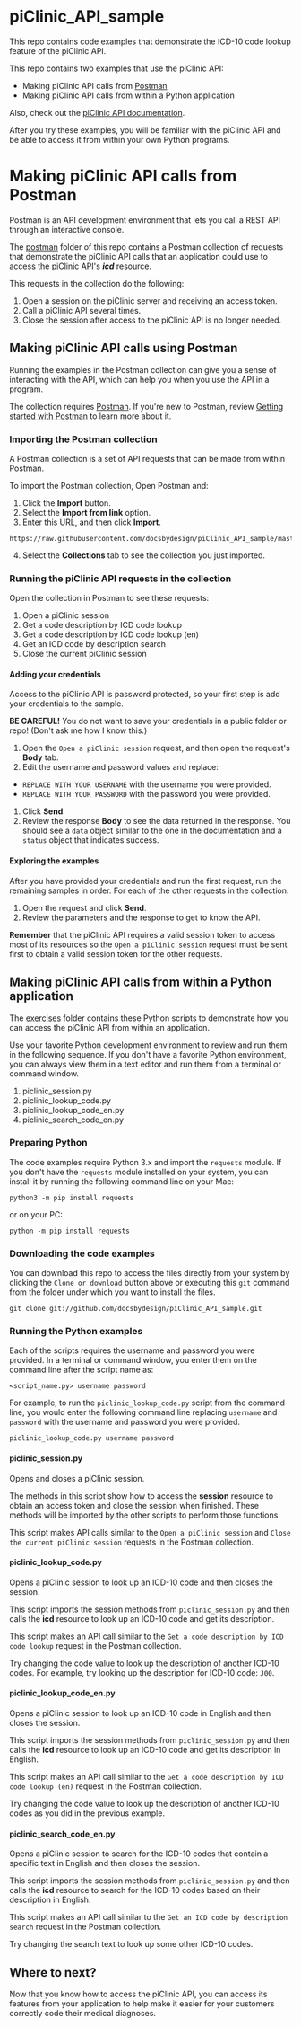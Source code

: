 # piClinic_API_sample
This repo contains code examples that demonstrate the ICD-10 code lookup feature of the piClinic API.

This repo contains two examples that use the piClinic API:
* Making piClinic API calls from [Postman](https://www.getpostman.com/)
* Making piClinic API calls from within a Python application

Also, check out the [piClinic API documentation](https://piclinic.org/api).

After you try these examples, you will be familiar with the piClinic API and be able to access it from within your own Python programs.

# Making piClinic API calls from Postman

Postman is an API development environment that lets you call a REST API through an interactive console.

The [postman](https://github.com/docsbydesign/piClinic_API_sample/tree/master/postman) folder of this
repo contains a Postman collection of requests that demonstrate the
piClinic API calls that an application could use to access the piClinic API's _**icd**_ resource.

This requests in the collection do the following:
1. Open a session on the piClinic server and receiving an access token.
1. Call a piClinic API several times.
1. Close the session after access to the piClinic API is no longer needed.

## Making piClinic API calls using Postman

Running the examples in the Postman collection can give you a sense of interacting with the API,
which can help you when you use the API in a program.

The collection requires [Postman](https://www.getpostman.com/). If you're new to Postman,
review [Getting started with Postman](https://learning.getpostman.com/getting-started/) to learn more about it.

### Importing the Postman collection

A Postman collection is a set of API requests that can be made from within Postman.

To import the Postman collection, Open Postman and:
1. Click the **Import** button.
2. Select the **Import from link** option.
3. Enter this URL, and then click **Import**.
```
https://raw.githubusercontent.com/docsbydesign/piClinic_API_sample/master/postman/piClinicApiClass.postman_collection.json
```
4. Select the **Collections** tab to see the collection you just imported.

### Running the piClinic API requests in the collection

Open the collection in Postman to see these requests:
1. Open a piClinic session
2. Get a code description by ICD code lookup
3. Get a code description by ICD code lookup (en)
4. Get an ICD code by description search
5. Close the current piClinic session

#### Adding your credentials

Access to the piClinic API is password protected, so your first step is add your credentials to the sample.

**BE CAREFUL!** You do not want to save your credentials in a public folder or repo! (Don't ask me how I know this.)

1. Open the `Open a piClinic session` request, and then open the request's **Body** tab.
1. Edit the username and password values and replace:
  * `REPLACE WITH YOUR USERNAME` with the username you were provided.
  * `REPLACE WITH YOUR PASSWORD` with the password you were provided.
1. Click **Send**.
1. Review the response **Body** to see the data returned in the response. You should see a `data` object similar to the one in the documentation and a `status` object that indicates success.

#### Exploring the examples

After you have provided your credentials and run the first request,
run the remaining samples in order. For each of the other requests in the collection:

1. Open the request and click **Send**.
2. Review the parameters and the response to get to know the API.

**Remember** that the piClinic API requires a valid session token to access
most of its resources so the `Open a piClinic session` request must be sent
 first to obtain a valid session token for the other requests.

## Making piClinic API calls from within a Python application

The [exercises](https://github.com/docsbydesign/piClinic_API_sample/tree/master/exercises) folder
contains these Python scripts to demonstrate how you can access the piClinic API from within an application.

Use your favorite Python development environment to review and run them in the following sequence.
If you don't have a favorite Python environment, you can always view them in a text editor and run them from a terminal or command window.

1. piclinic_session.py
1. piclinic_lookup_code.py
1. piclinic_lookup_code_en.py
1. piclinic_search_code_en.py

### Preparing Python

The code examples require Python 3.x and import the `requests` module.
If you don't have the `requests` module installed on your system, you can
install it by running the following command line on your Mac:

```
python3 -m pip install requests
```
or on your PC:
```
python -m pip install requests
```

### Downloading the code examples

You can download this repo to access the files directly from your system by clicking the `Clone or download` button above or executing
this `git` command from the folder under which you want to install the files.

```
git clone git://github.com/docsbydesign/piClinic_API_sample.git
```

### Running the Python examples

Each of the scripts requires the username and password you were provided.
In a terminal or command window, you enter them on the command line after the script name as:

```
<script_name.py> username password
```

For example, to run the `piclinic_lookup_code.py` script from the command line, you would enter the following command line replacing `username` and `password` with the username and password you were provided.

```
piclinic_lookup_code.py username password
```

#### piclinic_session.py

Opens and closes a piClinic session.

The methods in this script show how to access the **session** resource to
obtain an access token and close the session when finished. These methods
will be imported by the other scripts to perform those functions.

This script makes API calls similar to the `Open a piClinic session` and `Close the current piClinic session` requests in the Postman collection.

#### piclinic_lookup_code.py

Opens a piClinic session to look up an ICD-10 code and then closes the session.

This script imports the session methods from `piclinic_session.py` and then
calls the **icd** resource to look up an ICD-10 code and get its description.

This script makes an API call similar to the `Get a code description by ICD code lookup` request in the Postman collection.

Try changing the code value to look up the description of another ICD-10 codes. For example, try looking up the description for ICD-10 code: `J00`.

#### piclinic_lookup_code_en.py

Opens a piClinic session to look up an ICD-10 code in English and then closes the session.

This script imports the session methods from `piclinic_session.py` and then
calls the **icd** resource to look up an ICD-10 code and get its description in English.

This script makes an API call similar to the `Get a code description by ICD code lookup (en)` request in the Postman collection.

Try changing the code value to look up the description of another ICD-10 codes as you did in the previous example.

#### piclinic_search_code_en.py

Opens a piClinic session to search for the ICD-10 codes that contain a specific text in English and then closes the session.

This script imports the session methods from `piclinic_session.py` and then
calls the **icd** resource to search for the ICD-10 codes based on their description in English.

This script makes an API call similar to the `Get an ICD code by description search` request in the Postman collection.

Try changing the search text to look up some other ICD-10 codes.

## Where to next?

Now that you know how to access the piClinic API, you can access its features from your application to help make it easier
for your customers correctly code their medical diagnoses.
